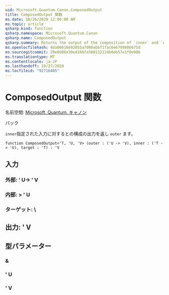 ```yaml
---
uid: Microsoft.Quantum.Canon.ComposedOutput
title: ComposedOutput 関数
ms.date: 10/26/2020 12:00:00 AM
ms.topic: article
qsharp.kind: function
qsharp.namespace: Microsoft.Quantum.Canon
qsharp.name: ComposedOutput
qsharp.summary: Returns the output of the composition of `inner` and `outer` for a given input.
ms.openlocfilehash: 4da66616692055a7d60abbf1fac6e6799806675d
ms.sourcegitcommit: 29e0d88a30e4166fa580132124b0eb57e1f0e986
ms.translationtype: MT
ms.contentlocale: ja-JP
ms.lasthandoff: 10/27/2020
ms.locfileid: "92716485"
---
```

# <a name="composedoutput-function"></a>ComposedOutput 関数

名前空間: [Microsoft. Quantum. キャノン](xref:Microsoft.Quantum.Canon)

パック [](https://nuget.org/packages/)


`inner`指定された入力に対するとの構成の出力を返し `outer` ます。

```qsharp
function ComposedOutput<'T, 'U, 'V> (outer : ('U -> 'V), inner : ('T -> 'U), target : 'T) : 'V
```


## <a name="input"></a>入力

### <a name="outer--u---v"></a>外部: ' U-> ' V




### <a name="inner--t---u"></a>内部: > ' U




### <a name="target--t"></a>ターゲット: \





## <a name="output--v"></a>出力: ' V



## <a name="type-parameters"></a>型パラメーター

### <a name="t"></a>&


### <a name="u"></a>' U


### <a name="v"></a>' V

